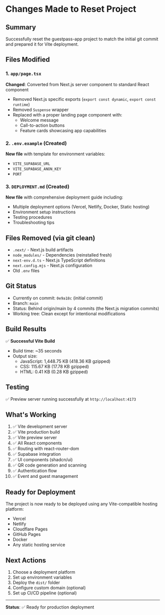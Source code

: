 # Changes Made to Reset Project

## Summary

Successfully reset the guestpass-app project to match the initial git commit and prepared it for Vite deployment.

## Files Modified

### 1. `app/page.tsx`
**Changed**: Converted from Next.js server component to standard React component
- Removed Next.js specific exports (`export const dynamic`, `export const runtime`)
- Removed `Suspense` wrapper
- Replaced with a proper landing page component with:
  - Welcome message
  - Call-to-action buttons
  - Feature cards showcasing app capabilities

### 2. `.env.example` (Created)
**New file** with template for environment variables:
- `VITE_SUPABASE_URL`
- `VITE_SUPABASE_ANON_KEY`
- `PORT`

### 3. `DEPLOYMENT.md` (Created)
**New file** with comprehensive deployment guide including:
- Multiple deployment options (Vercel, Netlify, Docker, Static hosting)
- Environment setup instructions
- Testing procedures
- Troubleshooting tips

## Files Removed (via git clean)

- `.next/` - Next.js build artifacts
- `node_modules/` - Dependencies (reinstalled fresh)
- `next-env.d.ts` - Next.js TypeScript definitions
- `next.config.mjs` - Next.js configuration
- Old `.env` files

## Git Status

- Currently on commit: `0e9a18c` (initial commit)
- Branch: `main`
- Status: Behind origin/main by 4 commits (the Next.js migration commits)
- Working tree: Clean except for intentional modifications

## Build Results

✅ **Successful Vite Build**
- Build time: ~35 seconds
- Output size:
  - JavaScript: 1,448.75 KB (418.36 KB gzipped)
  - CSS: 115.67 KB (17.78 KB gzipped)
  - HTML: 0.41 KB (0.28 KB gzipped)

## Testing

✅ Preview server running successfully at `http://localhost:4173`

## What's Working

1. ✅ Vite development server
2. ✅ Vite production build
3. ✅ Vite preview server
4. ✅ All React components
5. ✅ Routing with react-router-dom
6. ✅ Supabase integration
7. ✅ UI components (shadcn/ui)
8. ✅ QR code generation and scanning
9. ✅ Authentication flow
10. ✅ Event and guest management

## Ready for Deployment

The project is now ready to be deployed using any Vite-compatible hosting platform:
- Vercel
- Netlify
- Cloudflare Pages
- GitHub Pages
- Docker
- Any static hosting service

## Next Actions

1. Choose a deployment platform
2. Set up environment variables
3. Deploy the `dist/` folder
4. Configure custom domain (optional)
5. Set up CI/CD pipeline (optional)

---

**Status**: ✅ Ready for production deployment